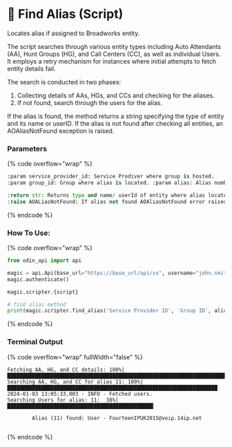 # 🔎 Find Alias (Script)

Locates alias if assigned to Broadworks entity.

The script searches through various entity types including Auto Attendants (AA), Hunt Groups (HG), and Call Centers (CC), as well as individual Users. It employs a retry mechanism for instances where initial attempts to fetch entity details fail.

The search is conducted in two phases:

1. Collecting details of AAs, HGs, and CCs and checking for the aliases.
2. If not found, search through the users for the alias.

If the alias is found, the method returns a string specifying the type of entity and its name or userID. If the alias is not found after checking all entities, an AOAliasNotFound exception is raised.

### Parameters&#x20;

{% code overflow="wrap" %}
```python
:param service_provider_id: Service Prodiver where group is hosted. 
:param group_id: Group where alias is located. :param alias: Alias number to identify e.g. 0

:return str: Returns type and name/ userId of entity where alias located. 
:raise AOALiasNotFound: If alias not found AOAliasNotFound error raised
```
{% endcode %}

### How To Use:

{% code overflow="wrap" %}
```python
from odin_api import api

magic = api.Api(base_url="https://base_url/api/vx", username="john.smith", password="ODIN_INSTANCE_1")
magic.authenticate()

magic.scripter.{script}

# find alias method
print(magic.scripter.find_alias('Service Provider ID', 'Group ID', alias=11))
```
{% endcode %}

### Terminal Output

{% code overflow="wrap" fullWidth="false" %}
```
Fetching AA, HG, and CC details: 100%|██████████████████████████████████████████████████████████████████████████
Searching AA, HG, and CC for alias 11: 100%|████████████████████████████████████████████████████████████████████
2024-01-03 13:05:33,003 - INFO - Fetched users.
Searching Users for alias: 11:  38%|███████████████████████████████████████████████▎                            

        Alias (11) found: User - FourteenIPUK2015@voip.14ip.net
        
```
{% endcode %}
